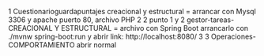 1 Cuestionarioguardapuntajes creacional y estructural = arrancar con Mysql 3306 y apache puerto 80, archivo PHP
2 2 punto 1 y 2 gestor-tareas- CREACIONAL Y ESTRUCTURAL = archivo con Spring Boot arrancarlo con 
./mvnw spring-boot:run    y abrir link: http://localhost:8080/
3 3 Operaciones-COMPORTAMIENTO  abrir normal
    
